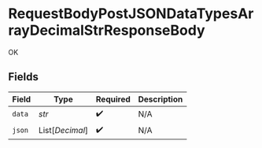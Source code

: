 # RequestBodyPostJSONDataTypesArrayDecimalStrResponseBody

OK


## Fields

| Field              | Type               | Required           | Description        |
| ------------------ | ------------------ | ------------------ | ------------------ |
| `data`             | *str*              | :heavy_check_mark: | N/A                |
| `json`             | List[*Decimal*]    | :heavy_check_mark: | N/A                |